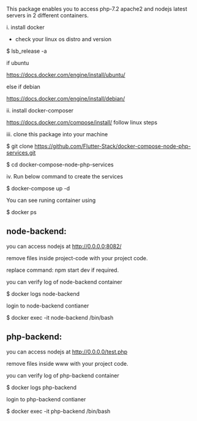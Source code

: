 This package enables you to access php-7.2 apache2 and nodejs latest servers in
2 different containers.

i. install docker

* check your linux os distro and version

$ lsb_release -a

if ubuntu

https://docs.docker.com/engine/install/ubuntu/

else if debian

https://docs.docker.com/engine/install/debian/



ii. install docker-composer

https://docs.docker.com/compose/install/  follow linux steps



iii. clone this package into your machine

$ git clone https://github.com/Flutter-Stack/docker-compose-node-php-services.git


$ cd docker-compose-node-php-services


iv. Run below command to create the services

$ docker-compose up -d

You can see runing container using

$ docker ps






## node-backend:  ##

you can access nodejs at http://0.0.0.0:8082/

remove files inside project-code with your project code.

replace command: npm start dev   if required.

you can verify log of node-backend container

$ docker logs node-backend

login to node-backend contianer

$ docker exec -it node-backend /bin/bash





## php-backend: ##


you can access nodejs at http://0.0.0.0/test.php

remove files inside www with your project code.


you can verify log of php-backend container

$ docker logs php-backend

login to php-backend contianer

$ docker exec -it php-backend /bin/bash
